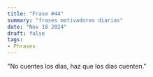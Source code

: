 ```yaml
---
title: "Frase #44"
summary: "frases motivadoras diarias"
date: "Nov 18 2024"
draft: false
tags:
- Phrases
---
```


"No cuentes los días, haz que los días cuenten."
